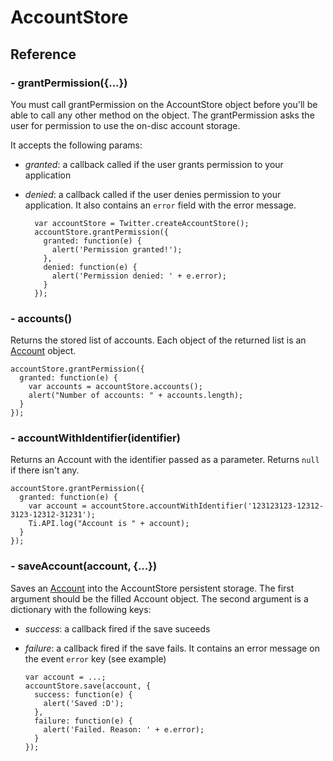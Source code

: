 # AccountStore

## Reference

### - grantPermission({...})

You must call grantPermission on the AccountStore object before you'll be able to call any
other method on the object. The grantPermission asks the user for permission to use the
on-disc account storage.

It accepts the following params:

- *granted*: a callback called if the user grants permission to your application
- *denied*: a callback called if the user denies permission to your
  application. It also contains an `error` field with the error message.


        var accountStore = Twitter.createAccountStore();
        accountStore.grantPermission({
          granted: function(e) {
            alert('Permission granted!');
          },
          denied: function(e) {
            alert('Permission denied: ' + e.error);
          }
        });

### - accounts()

Returns the stored list of accounts. Each object of the returned list is an [Account](account.html) object.

    accountStore.grantPermission({
      granted: function(e) {
        var accounts = accountStore.accounts();
        alert("Number of accounts: " + accounts.length);
      }
    });

### - accountWithIdentifier(identifier)

Returns an Account with the identifier passed as a parameter. Returns `null` if there isn't any.

    accountStore.grantPermission({
      granted: function(e) {
        var account = accountStore.accountWithIdentifier('123123123-12312-3123-12312-31231');
        Ti.API.log("Account is " + account);
      }
    });

### - saveAccount(account, {...})

Saves an [Account](account.html) into the AccountStore persistent storage. The first argument
should be the filled Account object. The second argument is a dictionary with the following keys:

- *success*: a callback fired if the save suceeds
- *failure*: a callback fired if the save fails. It contains an error message on the event `error` key
  (see example)

      var account = ...;
      accountStore.save(account, {
        success: function(e) {
          alert('Saved :D');
        }, 
        failure: function(e) {
          alert('Failed. Reason: ' + e.error);
        }
      });
